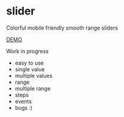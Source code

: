 # slider

Colorful mobile friendly smooth range sliders

[DEMO](https://nicopowa.github.io/slider)

Work in progress

- easy to use
- single value
- multiple values
- range
- multiple range
- steps
- events
- bugs :)